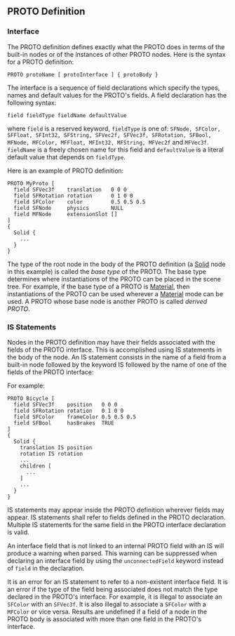 ## PROTO Definition

### Interface

The PROTO definition defines exactly what the PROTO does in terms of the
built-in nodes or of the instances of other PROTO nodes. Here is the syntax for
a PROTO definition:

```
PROTO protoName [ protoInterface ] { protoBody }
```

The interface is a sequence of field declarations which specify the types, names
and default values for the PROTO's fields. A field declaration has the following syntax:

```
field fieldType fieldName defaultValue
```

where `field` is a reserved keyword, `fieldType` is one of: `SFNode, SFColor,
SFFloat, SFInt32, SFString, SFVec2f, SFVec3f, SFRotation, SFBool, MFNode,
MFColor, MFFloat, MFInt32, MFString, MFVec2f` and `MFVec3f`. `fieldName` is a
freely chosen name for this field and `defaultValue` is a literal default value
that depends on `fieldType`.

Here is an example of PROTO definition:

```
PROTO MyProto [
  field SFVec3f    translation   0 0 0
  field SFRotation rotation      0 1 0 0
  field SFColor    color         0.5 0.5 0.5
  field SFNode     physics       NULL
  field MFNode     extensionSlot []
]
{
  Solid {
    ...
  }
}
```

The type of the root node in the body of the PROTO definition (a
[Solid](solid.md) node in this example) is called the *base type* of the PROTO.
The base type determines where instantiations of the PROTO can be placed in the
scene tree. For example, if the base type of a PROTO is [Material](material.md),
then instantiations of the PROTO can be used wherever a [Material](material.md)
mode can be used. A PROTO whose base node is another PROTO is called *derived
PROTO*.

### IS Statements

Nodes in the PROTO definition may have their fields associated with the fields
of the PROTO interface. This is accomplished using IS statements in the body of
the node. An IS statement consists in the name of a field from a built-in node
followed by the keyword IS followed by the name of one of the fields of the
PROTO interface:

For example:

```
PROTO Bicycle [
  field SFVec3f    position   0 0 0
  field SFRotation rotation   0 1 0 0
  field SFColor    frameColor 0.5 0.5 0.5
  field SFBool     hasBrakes  TRUE
]
{
  Solid {
    translation IS position
    rotation IS rotation
    ...
    children [
      ...
    ]
    ...
  }
}
```

IS statements may appear inside the PROTO definition wherever fields may appear.
IS statements shall refer to fields defined in the PROTO declaration. Multiple
IS statements for the same field in the PROTO interface declaration is valid.

An interface field that is not linked to an internal PROTO field with an IS will
produce a warning when parsed. This warning can be suppressed when declaring an 
interface field by using the `unconnectedField` keyword instead of `field` in the
declaration.

It is an error for an IS statement to refer to a non-existent interface field.
It is an error if the type of the field being associated does not match the type
declared in the PROTO's interface. For example, it is illegal to associate an
`SFColor` with an `SFVec3f`. It is also illegal to associate a `SFColor` with a
`MFColor` or vice versa. Results are undefined if a field of a node in the PROTO
body is associated with more than one field in the PROTO's interface.
